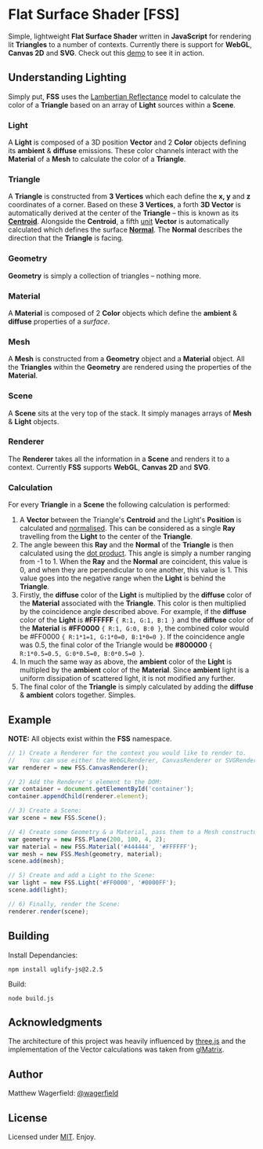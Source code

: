 # Flat Surface Shader [FSS]

Simple, lightweight **Flat Surface Shader** written in **JavaScript** for rendering lit **Triangles** to a number of contexts. Currently there is support for **WebGL**, **Canvas 2D** and **SVG**. Check out this [demo][demo] to see it in action.

## Understanding Lighting

Simply put, **FSS** uses the [Lambertian Reflectance][lambert] model to calculate the color of a **Triangle** based on an array of **Light** sources within a **Scene**.

### Light

A **Light** is composed of a 3D position **Vector** and 2 **Color** objects defining its **ambient** & **diffuse** emissions. These color channels interact with the **Material** of a **Mesh** to calculate the color of a **Triangle**.

### Triangle

A **Triangle** is constructed from **3 Vertices** which each define the **x, y** and **z** coordinates of a corner. Based on these **3 Vertices**, a forth **3D Vector** is automatically derived at the center of the **Triangle** – this is known as its [**Centroid**][centroid]. Alongside the **Centroid**, a fifth [unit][unit] **Vector** is automatically calculated which defines the surface [**Normal**][normal]. The **Normal** describes the direction that the **Triangle** is facing.

### Geometry

**Geometry** is simply a collection of triangles – nothing more.

### Material

A **Material** is composed of 2 **Color** objects which define the **ambient** & **diffuse** properties of a *surface*.

### Mesh

A **Mesh** is constructed from a **Geometry** object and a **Material** object. All the **Triangles** within the **Geometry** are rendered using the properties of the **Material**.

### Scene

A **Scene** sits at the very top of the stack. It simply manages arrays of **Mesh** & **Light** objects.

### Renderer

The **Renderer** takes all the information in a **Scene** and renders it to a context. Currently **FSS** supports **WebGL**, **Canvas 2D** and **SVG**.

### Calculation

For every **Triangle** in a **Scene** the following calculation is performed:

1. A **Vector** between the Triangle's **Centroid** and the Light's **Position** is calculated and [normalised][normalise]. This can be considered as a single **Ray** travelling from the **Light** to the center of the **Triangle**.
2. The angle beween this **Ray** and the **Normal** of the **Triangle** is then calculated using the [dot product][dotproduct]. This angle is simply a number ranging from -1 to 1. When the **Ray** and the **Normal** are coincident, this value is 0, and when they are perpendicular to one another, this value is 1. This value goes into the negative range when the **Light** is behind the **Triangle**.
3. Firstly, the **diffuse** color of the **Light** is multiplied by the **diffuse** color of the **Material** associated with the **Triangle**. This color is then multiplied by the coincidence angle described above. For example, if the **diffuse** color of the **Light** is **#FFFFFF** `{ R:1, G:1, B:1 }` and the **diffuse** color of the **Material** is **#FF0000** `{ R:1, G:0, B:0 }`, the combined color would be #FF0000 `{ R:1*1=1, G:1*0=0, B:1*0=0 }`. If the coincidence angle was 0.5, the final color of the Triangle would be **#800000** `{ R:1*0.5=0.5, G:0*0.5=0, B:0*0.5=0 }`.
4. In much the same way as above, the **ambient** color of the **Light** is multipled by the **ambient** color of the **Material**. Since **ambient** light is a uniform dissipation of scattered light, it is not modified any further.
5. The final color of the **Triangle** is simply calculated by adding the **diffuse** & **ambient** colors together. Simples.

## Example

**NOTE:** All objects exist within the **FSS** namespace.

```javascript
// 1) Create a Renderer for the context you would like to render to.
//    You can use either the WebGLRenderer, CanvasRenderer or SVGRenderer.
var renderer = new FSS.CanvasRenderer();

// 2) Add the Renderer's element to the DOM:
var container = document.getElementById('container');
container.appendChild(renderer.element);

// 3) Create a Scene:
var scene = new FSS.Scene();

// 4) Create some Geometry & a Material, pass them to a Mesh constructor, and add the Mesh to the Scene:
var geometry = new FSS.Plane(200, 100, 4, 2);
var material = new FSS.Material('#444444', '#FFFFFF');
var mesh = new FSS.Mesh(geometry, material);
scene.add(mesh);

// 5) Create and add a Light to the Scene:
var light = new FSS.Light('#FF0000', '#0000FF');
scene.add(light);

// 6) Finally, render the Scene:
renderer.render(scene);
```

## Building

Install Dependancies:

    npm install uglify-js@2.2.5

Build:

    node build.js

## Acknowledgments

The architecture of this project was heavily influenced by [three.js][three] and the implementation of the Vector calculations was taken from [glMatrix][glmatrix].

## Author

Matthew Wagerfield: [@wagerfield][wagerfield]

## License

Licensed under [MIT][mit]. Enjoy.

[demo]: http://wagerfield.github.com/flat-surface-shader/
[lambert]: http://en.wikipedia.org/wiki/Lambertian_reflectance
[diffuse]: http://en.wikipedia.org/wiki/Diffuse_reflection
[unit]: http://en.wikipedia.org/wiki/Unit_vector
[centroid]: http://en.wikipedia.org/wiki/Centroid
[normal]: http://en.wikipedia.org/wiki/Normal_(geometry)
[normalise]: http://www.fundza.com/vectors/normalize/index.html
[dotproduct]: http://www.mathsisfun.com/algebra/vectors-dot-product.html
[behance]: http://www.behance.net/gallery/Flat-Surface-Shader/7826469
[three]: https://github.com/mrdoob/three.js/
[glmatrix]: https://github.com/toji/gl-matrix
[wagerfield]: http://twitter.com/wagerfield
[vanschneider]: http://www.vanschneider.com/
[schneidertobias]: http://twitter.com/schneidertobias
[mit]: http://www.opensource.org/licenses/mit-license.php

